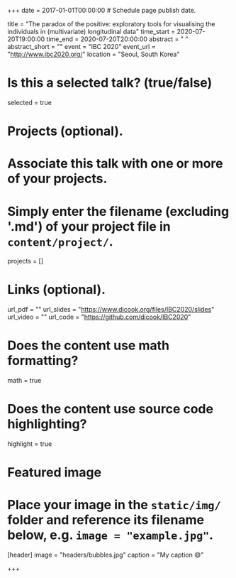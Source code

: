 +++
date = 2017-01-01T00:00:00  # Schedule page publish date.

title = "The paradox of the positive: exploratory tools for visualising the
individuals in (multivariate) longitudinal data"
time_start = 2020-07-20T19:00:00
time_end = 2020-07-20T20:00:00
abstract = " "
abstract_short = ""
event = "IBC 2020"
event_url = "http://www.ibc2020.org/"
location = "Seoul, South Korea"

# Is this a selected talk? (true/false)
selected = true

# Projects (optional).
#   Associate this talk with one or more of your projects.
#   Simply enter the filename (excluding '.md') of your project file in `content/project/`.
projects = []

# Links (optional).
url_pdf = ""
url_slides = "https://www.dicook.org/files/IBC2020/slides"
url_video = ""
url_code = "https://github.com/dicook/IBC2020"

# Does the content use math formatting?
math = true

# Does the content use source code highlighting?
highlight = true

# Featured image
# Place your image in the `static/img/` folder and reference its filename below, e.g. `image = "example.jpg"`.
[header]
image = "headers/bubbles.jpg"
caption = "My caption :smile:"

+++

